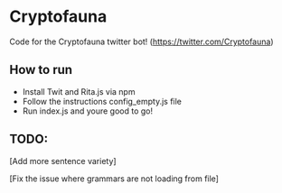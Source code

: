 # Cryptofauna
Code for the Cryptofauna twitter bot! (https://twitter.com/Cryptofauna)

## How to run
* Install Twit and Rita.js via npm
* Follow the instructions config_empty.js file
* Run index.js and youre good to go!


## TODO:
[Add more sentence variety]

[Fix the issue where grammars are not loading from file]
